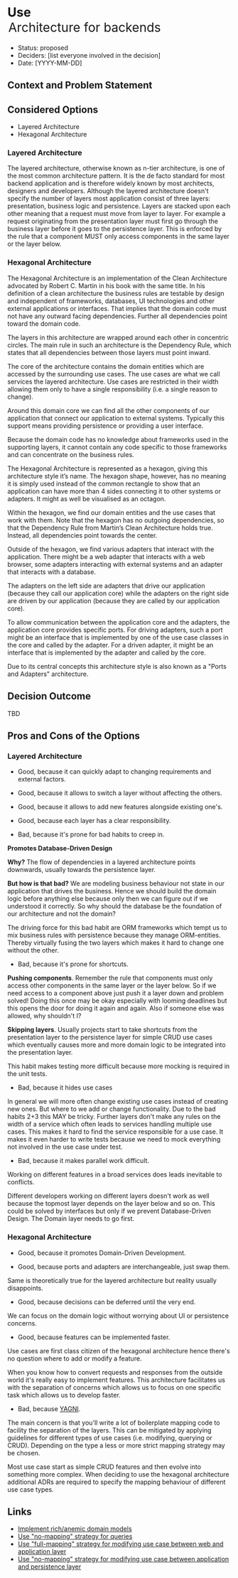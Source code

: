 # Use <Option> Architecture for backends

* Status: proposed
* Deciders: [list everyone involved in the decision]
* Date: [YYYY-MM-DD]

## Context and Problem Statement

## Considered Options

* Layered Architecture
* Hexagonal Architecture

### Layered Architecture

The layered architecture, otherwise known as n-tier architecture, is one of the most common architecture pattern. It is the de facto standard for most backend application and is therefore widely known by most architects, designers and developers. Although the layered architecture doesn't specify the number of layers most application consist of three layers: presentation, business logic and persistence. Layers are stacked upon each other meaning that a request must move from layer to layer. For example a request originating from the presentation layer must first go through the business layer before it goes to the persistence layer. This is enforced by the rule that a component MUST only access components in the same layer or the layer below.

### Hexagonal Architecture

The Hexagonal Architecture is an implementation of the Clean Architecture advocated by Robert C. Martin in his book with the same title. In his definition of a clean architecture the business rules are testable by design and independent of frameworks, databases, UI technologies and other external applications or interfaces. That implies that the domain code must not have any outward facing dependencies. Further all dependencies point toward the domain code.

The layers in this architecture are wrapped around each other in concentric circles. The main rule in such an architecture is the Dependency Rule, which states that all dependencies between those layers must point inward.

The core of the architecture contains the domain entities which are accessed by the surrounding use cases. The use cases are what we call services the layered architecture. Use cases are restricted in their width allowing them only to have a single responsibility (i.e. a single reason to change).

Around this domain core we can find all the other components of our application that connect our application to external systems. Typically this support means providing persistence or providing a user interface.

Because the domain code has no knowledge about frameworks used in the supporting layers, it cannot contain any code specific to those frameworks and can  concentrate on the business rules.

The Hexagonal Architecture is represented as a hexagon, giving this architecture style it’s name. The hexagon shape, however, has no meaning it is simply used instead of the common rectangle to show that an application can have more than 4 sides connecting it to other systems or adapters. It might as well be visualised as an octagon.

Within the hexagon, we find our domain entities and the use cases that work with them. Note that the hexagon has no outgoing dependencies, so that the Dependency Rule from Martin’s Clean Architecture holds true. Instead, all dependencies point towards the center.

Outside of the hexagon, we find various adapters that interact with the application. There might be a web adapter that interacts with a web browser, some adapters interacting with external systems and an adapter that interacts with a database.

The adapters on the left side are adapters that drive our application (because they call our application core) while the adapters on the right side are driven by our application (because they are called by our application core).

To allow communication between the application core and the adapters, the application core provides specific ports. For driving adapters, such a port might be an interface that is implemented by one of the use case classes in the core and called by the adapter. For a driven adapter, it might be an interface that is implemented by the adapter and called by the core.

Due to its central concepts this architecture style is also known as a "Ports and Adapters" architecture.

## Decision Outcome

TBD

## Pros and Cons of the Options

### Layered Architecture

* Good, because it can quickly adapt to changing requirements and external factors.
* Good, because it allows to switch a layer without affecting the others.
* Good, because it allows to add new features alongside existing one's.
* Good, because each layer has a clear responsibility.

* Bad, because it's prone for bad habits to creep in.

**Promotes Database-Driven Design**

**Why?** The flow of dependencies in a layered architecture points downwards, usually towards the persistence layer.

**But how is that bad?** We are modeling business behaviour not state in our application that drives the business. Hence we should build the domain logic before anything else because only then we can figure out if we understood it correctly. So why should the database be the foundation of our architecture and not the domain?

The driving force for this bad habit are ORM frameworks which tempt us to mix business rules with persistence because they manage ORM-entities. Thereby virtually fusing the two layers which makes it hard to change one without the other.

* Bad, because it's prone for shortcuts.

**Pushing components**. Remember the rule that components must only access other components in the same layer or the layer below. So if we need access to a component above just push it a layer down and problem solved! Doing this once may be okay especially with looming deadlines but this opens the door for doing it again and again. Also if someone else was allowed, why shouldn't I?

**Skipping layers**. Usually projects start to take shortcuts from the presentation layer to the persistence layer for simple CRUD use cases which eventually causes more and more domain logic to be integrated into the presentation layer.

This habit makes testing more difficult because more mocking is required in the unit tests.

* Bad, because it hides use cases

In general we will more often change existing use cases instead of creating new ones. But where to we add or change functionality. Due to the bad habits 2+3 this MAY be tricky. Further layers don't make any rules on the width of a service which often leads to services handling multiple use cases. This makes it hard to find the service responsible for a use case. It makes it even harder to write tests because we need to mock everything not involved in the use case under test.

* Bad, because it makes parallel work difficult.

Working on different features in a broad services does leads inevitable to conflicts.

Different developers working on different layers doesn't work as well because the topmost layer depends on the layer below and so on. This could be solved by interfaces but only if we prevent Database-Driven Design. The Domain layer needs to go first.

### Hexagonal Architecture

* Good, because it promotes Domain-Driven Development.

* Good, because ports and adapters are interchangeable, just swap them.

Same is theoretically true for the layered architecture but reality usually disappoints.

* Good, because decisions can be deferred until the very end.

We can focus on the domain logic without worrying about UI or persistence concerns.

* Good, because features can be implemented faster.

Use cases are first class citizen of the hexagonal architecture hence there's no question where to add or modify a feature.

When you know how to convert requests and responses from the outside world it's really easy to implement features. This architecture facilitates us with the separation of concerns which allows us to focus on one specific task which allows us to develop faster.

* Bad, because [YAGNI](https://en.wikipedia.org/wiki/You_aren't_gonna_need_it).

The main concern is that you'll write a lot of boilerplate mapping code to facility the separation of the layers. This can be mitigated by applying guidelines for different types of use cases (i.e. modifying, querying or CRUD). Depending on the type a less or more strict mapping strategy may be chosen.

Most use case start as simple CRUD features and then evolve into something more complex. When deciding to use the hexagonal architecture additional ADRs are required to specify the mapping behaviour of different use case types.

## Links

* [Implement rich/anemic domain models]()
* [Use "no-mapping" strategy for queries]()
* [Use "full-mapping" strategy for modifying use case between web and application layer]()
* [Use "no-mapping" strategy for modifying use case between application and persistence layer]()
